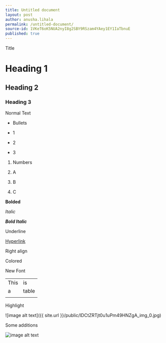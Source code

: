 ```yaml
---
title: Untitled document
layout: post
author: anusha.lihala
permalink: /untitled-document/
source-id: 1VKeT6oK5NUA2nyI8g2SBY9RSzam4YAey1EY1IaTbnuE
published: true
---
```

Title

# Heading 1

## Heading 2

### Heading 3 

Normal Text

* Bullets

* 1

* 2

* 3

1. Numbers

2. A

3. B

4. C

**Bolded**

*Italic*

**_Bold Italic_**

Underline

[Hyperlink](google.com)

Right align

Colored

New Font

<table>
  <tr>
    <td>This </td>
    <td>is</td>
  </tr>
  <tr>
    <td>a</td>
    <td>table</td>
  </tr>
  <tr>
    <td></td>
    <td></td>
  </tr>
</table>


Highlight

![image alt text]({{ site.url }}/public/lDCtZRTjt0u1uPm49HNZgA_img_0.jpg)

Some additions

![image alt text](https://i.pinimg.com/originals/12/64/da/1264da4a3f18207dc22592102abae40d.jpg)

